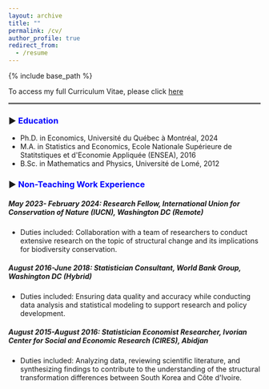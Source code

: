 ```yaml
---
layout: archive
title: ""
permalink: /cv/
author_profile: true
redirect_from:
  - /resume
---
```


{% include base_path %}
<!-- # <a href="http://avoumatsodo.github.io/files/CV_Komla.pdf" target="_blank">CV</a> -->


<!-- <hr style="border-top: 5px solid #8c8b8b; width:100%;"> -->

To access my full Curriculum Vitae, please click <a href="http://avoumatsodo.github.io/files/CV_Komla.pdf" target="_blank">here</a>

 <hr style="border-top: 2px solid #8c8b8b; width:100%;"> 
 
### ▶ <span style="color:blue;"> Education </span>
* Ph.D. in Economics, Université du Québec à Montréal, 2024
* M.A.  in Statistics and Economics, Ecole Nationale Supérieure de Statitstiques et d'Economie Appliquée (ENSEA), 2016
* B.Sc. in Mathematics and Physics, Université de Lomé, 2012

<!-- <hr style="border-top: 2px solid #8c8b8b; width:100%;"> -->
### ▶ <span style="color:blue;"> Non-Teaching Work Experience </span>
##### May 2023- February 2024: Research Fellow, International Union for Conservation of Nature (IUCN), Washington DC (Remote)
  * Duties included: Collaboration with a team of researchers to conduct extensive research on the topic of structural change and its implications for biodiversity conservation.
  <!-- * Supervisor: Juha Siikamäki -->

##### August 2016-June 2018: Statistician Consultant, World Bank Group, Washington DC (Hybrid)
  * Duties included: Ensuring data quality and accuracy while conducting data analysis and statistical modeling to support research and policy development.
  <!-- * Supervisor: Aly Sanoh -->

##### August 2015-August 2016: Statistician Economist Researcher, Ivorian Center for Social and Economic Research (CIRES), Abidjan 
  * Duties included: Analyzing data, reviewing scientific literature, and synthesizing findings to contribute to the understanding of the structural transformation differences between South Korea and Côte d'Ivoire.

 

  
    
  

